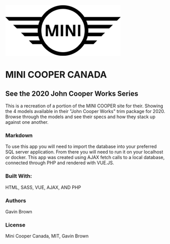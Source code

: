 <img src="images/logo.png" alt="MINI Logo">

# MINI COOPER CANADA 

## See the 2020 John Cooper Works Series
This is a recreation of a portion of the MINI COOPER site for their. Showing the 4 models available in their "John Cooper Works" trim package for 2020. Browse through the models and see their specs and how they stack up against one another.

### Markdown
To use this app you will need to import the database into your preferred SQL server application. From there you will need to run it on your localhost or docker.
This app was created using AJAX fetch calls to a local database, connected through PHP and rendered with VUE.JS.

### Built With:
HTML, SASS, VUE, AJAX, AND PHP

### Authors
Gavin Brown

### License
Mini Cooper Canada, MIT, Gavin Brown
